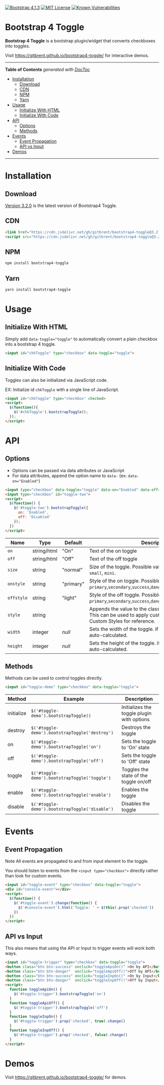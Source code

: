 [![Bootstrap 4.1.3](https://img.shields.io/badge/bootstrap-4.1.3-green.svg?style=flat-square)](https://getbootstrap.com/docs/4.1)  [![MIT License](https://badges.frapsoft.com/os/mit/mit.svg?style=flat-square)](https://opensource.org/licenses/mit-license.php)   [![Known Vulnerabilities](https://snyk.io/test/npm/bootstrap4-toggle/badge.svg)](https://snyk.io/test/npm/bootstrap4-toggle)

# Bootstrap 4 Toggle

**Bootstrap 4 Toggle** is a bootstrap plugin/widget that converts checkboxes into toggles.

Visit https://gitbrent.github.io/bootstrap4-toggle/ for interactive demos.

**************************************************************************************************

<!-- START doctoc generated TOC please keep comment here to allow auto update -->
<!-- DON'T EDIT THIS SECTION, INSTEAD RE-RUN doctoc TO UPDATE -->
**Table of Contents**  *generated with [DocToc](https://github.com/thlorenz/doctoc)*

- [Installation](#installation)
  - [Download](#download)
  - [CDN](#cdn)
  - [NPM](#npm)
  - [Yarn](#yarn)
- [Usage](#usage)
  - [Initialize With HTML](#initialize-with-html)
  - [Initialize With Code](#initialize-with-code)
- [API](#api)
  - [Options](#options)
  - [Methods](#methods)
- [Events](#events)
  - [Event Propagation](#event-propagation)
  - [API vs Input](#api-vs-input)
- [Demos](#demos)

<!-- END doctoc generated TOC please keep comment here to allow auto update -->

**************************************************************************************************

# Installation

## Download
[Version 3.2.0](https://github.com/gitbrent/bootstrap4-toggle/archive/v3.2.0.zip) is the latest version of Bootstrap4 Toggle.

## CDN
```html
<link href="https://cdn.jsdelivr.net/gh/gitbrent/bootstrap4-toggle@3.2.0/css/bootstrap4-toggle.min.css" rel="stylesheet">  
<script src="https://cdn.jsdelivr.net/gh/gitbrent/bootstrap4-toggle@3.2.0/js/bootstrap4-toggle.min.js"></script>
```

## NPM
```bash
npm install bootstrap4-toggle
```

## Yarn
```bash
yarn install bootstrap4-toggle
```

# Usage

## Initialize With HTML
Simply add `data-toggle="toggle"` to automatically convert a plain checkbox into a bootstrap 4 toggle.

```html
<input id="chkToggle" type="checkbox" data-toggle="toggle">
```

## Initialize With Code
Toggles can also be initialized via JavaScript code.  

EX: Initialize id `chkToggle` with a single line of JavaScript.
```html
<input id="chkToggle" type="checkbox" checked>
<script>
  $(function(){
    $('#chkToggle').bootstrapToggle();
  });
</script>
```

# API

## Options
* Options can be passed via data attributes or JavaScript
* For data attributes, append the option name to `data-` (ex: `data-on="Enabled"`)

```html
<input type="checkbox" data-toggle="toggle" data-on="Enabled" data-off="Disabled">
<input type="checkbox" id="toggle-two">
<script>
  $(function() {
    $('#toggle-two').bootstrapToggle({
      on: 'Enabled',
      off: 'Disabled'
    });
  })
</script>
```

Name      |Type       |Default    |Description                 |
----------|-----------|----------|----------------------------|
`on`      |string/html|"On"      |Text of the on toggle
`off`     |string/html|"Off"     |Text of the off toggle
`size`    |string     |"normal"  |Size of the toggle. Possible values are: `large`, `normal`, `small`, `mini`.
`onstyle` |string     |"primary" |Style of the on toggle. Possible values are: `primary`,`secondary`,`success`,`danger`,`warning`,`info`,`light`,`dark`
`offstyle`|string     |"light"   |Style of the off toggle. Possible values are: `primary`,`secondary`,`success`,`danger`,`warning`,`info`,`light`,`dark`
`style`   |string     |           |Appends the value to the class attribute of the toggle. This can be used to apply custom styles. Refer to Custom Styles for reference.
`width`   |integer    |*null*     |Sets the width of the toggle. if set to *null*, width will be auto-calculated.
`height`  |integer    |*null*     |Sets the height of the toggle. if set to *null*, height will be auto-calculated.

## Methods
Methods can be used to control toggles directly.

```html
<input id="toggle-demo" type="checkbox" data-toggle="toggle">
```

Method     |Example                                         |Description
-----------|------------------------------------------------|------------------------------------------
initialize | `$('#toggle-demo').bootstrapToggle()`          |Initializes the toggle plugin with options
destroy    | `$('#toggle-demo').bootstrapToggle('destroy')` |Destroys the toggle
on         | `$('#toggle-demo').bootstrapToggle('on')`      |Sets the toggle to 'On' state
off        | `$('#toggle-demo').bootstrapToggle('off')`     |Sets the toggle to 'Off' state
toggle     | `$('#toggle-demo').bootstrapToggle('toggle')`  |Toggles the state of the toggle on/off
enable     | `$('#toggle-demo').bootstrapToggle('enable')`  |Enables the toggle
disable    | `$('#toggle-demo').bootstrapToggle('disable')` |Disables the toggle

# Events

## Event Propagation
Note All events are propagated to and from input element to the toggle.

You should listen to events from the `<input type="checkbox">` directly rather than look for custom events.

```html
<input id="toggle-event" type="checkbox" data-toggle="toggle">
<div id="console-event"></div>
<script>
  $(function() {
    $('#toggle-event').change(function() {
      $('#console-event').html('Toggle: ' + $(this).prop('checked'))
    })
  })
</script>
```

## API vs Input
This also means that using the API or Input to trigger events will work both ways.

```html
<input id="toggle-trigger" type="checkbox" data-toggle="toggle">
<button class="btn btn-success" onclick="toggleApiOn()" >On by API</button>
<button class="btn btn-danger"  onclick="toggleApiOff()">Off by API</button>
<button class="btn btn-success" onclick="toggleInpOn()" >On by Input</button>
<button class="btn btn-danger"  onclick="toggleInpOff()">Off by Input</button>
<script>
  function toggleApiOn() {
    $('#toggle-trigger').bootstrapToggle('on')
  }
  function toggleApiOff() {
    $('#toggle-trigger').bootstrapToggle('off')  
  }
  function toggleInpOn() {
    $('#toggle-trigger').prop('checked', true).change()
  }
  function toggleInpOff() {
    $('#toggle-trigger').prop('checked', false).change()
  }
</script>
```

# Demos
Visit https://gitbrent.github.io/bootstrap4-toggle/ for demos.
